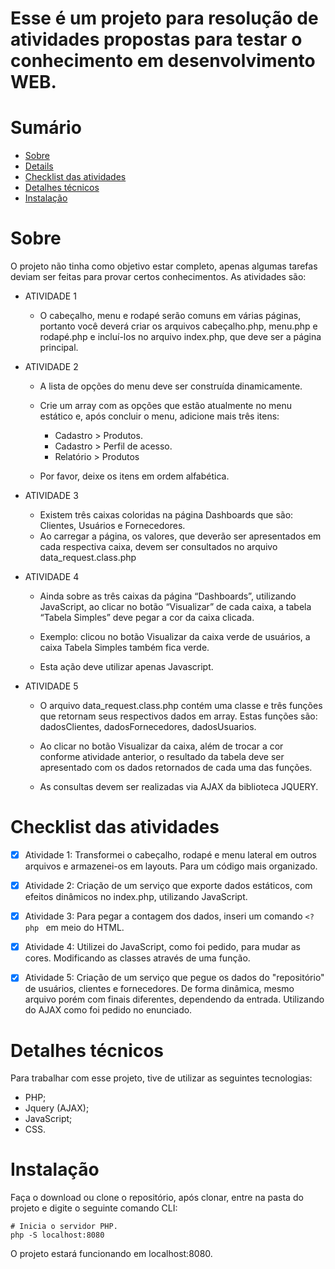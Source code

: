 # Esse é um projeto para resolução de atividades propostas para testar o conhecimento em desenvolvimento WEB.

Sumário
=======

<!--ts-->
   * [Sobre](#Sobre)
   * [Details](#Details)
   * [Checklist das atividades](#Checklist-das-atividades)
   * [Detalhes técnicos ](#Detalhes-técnicos)
   * [Instalação](#Instalação)
<!--te-->


Sobre
=========
O projeto não tinha como objetivo estar completo,   apenas algumas tarefas deviam ser feitas para provar certos conhecimentos. As atividades são: 

- ATIVIDADE 1
    -  O cabeçalho, menu e rodapé serão comuns em várias páginas, portanto você deverá criar os arquivos cabeçalho.php, menu.php e rodapé.php e incluí-los no arquivo index.php, que deve ser a página principal.

- ATIVIDADE 2 
    - A lista de opções do menu deve ser construída dinamicamente.
    - Crie um array com as opções que estão atualmente no menu estático e, após concluir o menu, adicione mais três itens:
        - Cadastro > Produtos.
        - Cadastro > Perfil de acesso.
        - Relatório > Produtos

    - Por favor, deixe os itens em ordem alfabética.

- ATIVIDADE 3
    - Existem três caixas coloridas na página Dashboards que são: Clientes, Usuários e Fornecedores. 
    - Ao carregar a página, os valores, que deverão ser apresentados em cada
    respectiva caixa, devem ser consultados no arquivo data_request.class.php

- ATIVIDADE 4
    - Ainda sobre as três caixas da página “Dashboards”, utilizando JavaScript, ao
clicar no botão “Visualizar” de cada caixa, a tabela “Tabela Simples” deve
pegar a cor da caixa clicada.

    - Exemplo: clicou no botão Visualizar da caixa verde de usuários, a caixa Tabela
    Simples também fica verde.
    
    - Esta ação deve utilizar apenas Javascript.

- ATIVIDADE 5
    - O arquivo data_request.class.php contém uma classe e três funções que
retornam seus respectivos dados em array.
Estas funções são: dadosClientes, dadosFornecedores, dadosUsuarios.

    - Ao clicar no botão Visualizar da caixa, além de trocar a cor conforme atividade
anterior, o resultado da tabela deve ser apresentado com os dados retornados
de cada uma das funções.

    - As consultas devem ser realizadas via AJAX da biblioteca JQUERY.

Checklist das atividades
==========
- [x] Atividade 1: Transformei o cabeçalho, rodapé e menu lateral em outros arquivos e armazenei-os em layouts. Para um código mais organizado.

- [x] Atividade 2: Criação de um serviço que exporte dados estáticos, com efeitos dinâmicos no index.php, utilizando JavaScript.

- [x] Atividade 3: Para pegar a contagem dos dados, inseri um comando ```<?php ``` em meio do HTML.

- [x] Atividade 4: Utilizei do JavaScript, como foi pedido, para mudar as cores. Modificando as classes através de uma função.

- [x] Atividade 5: Criação de um serviço que pegue os dados do "repositório" de usuários, clientes e fornecedores. De forma dinâmica, mesmo arquivo porém com finais diferentes, dependendo da entrada. Utilizando do AJAX como foi pedido no enunciado.

Detalhes técnicos 
==========
Para trabalhar com esse projeto, tive de utilizar as seguintes tecnologias:

- PHP;
- Jquery (AJAX);
- JavaScript;
- CSS.


Instalação
==========
Faça o download ou clone o repositório, após clonar, entre na pasta do projeto e digite o seguinte comando CLI: 

```
# Inicia o servidor PHP.
php -S localhost:8080
``` 

O projeto estará funcionando em localhost:8080.







